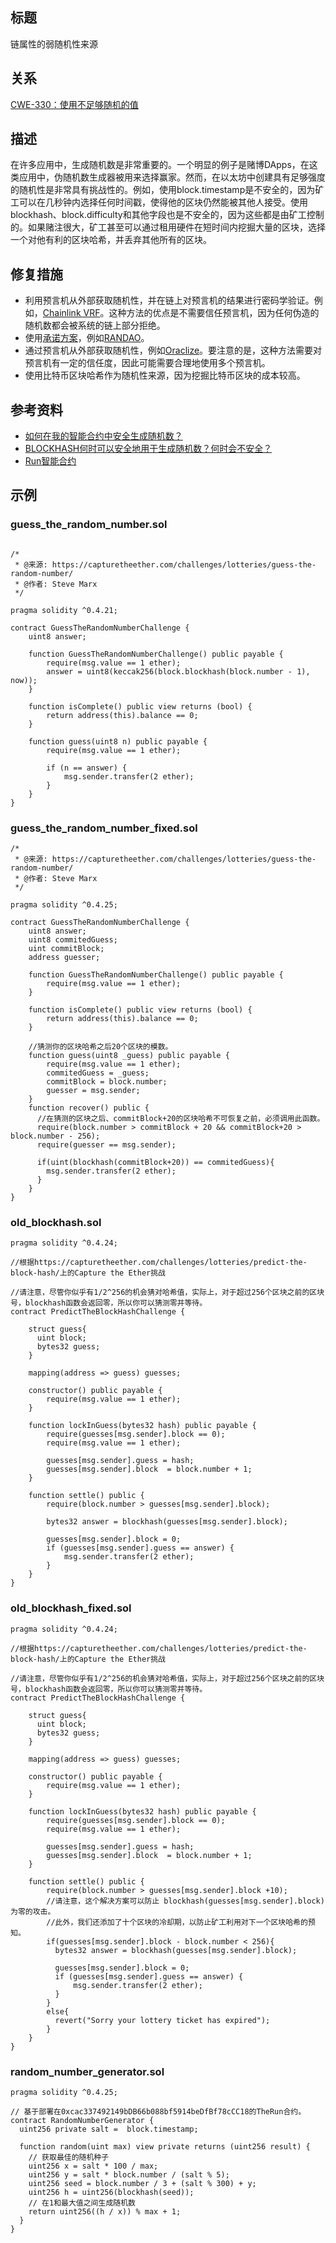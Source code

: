 ## 标题
链属性的弱随机性来源

## 关系
[CWE-330：使用不足够随机的值](https://cwe.mitre.org/data/definitions/330.html)

## 描述
在许多应用中，生成随机数是非常重要的。一个明显的例子是赌博DApps，在这类应用中，伪随机数生成器被用来选择赢家。然而，在以太坊中创建具有足够强度的随机性是非常具有挑战性的。例如，使用block.timestamp是不安全的，因为矿工可以在几秒钟内选择任何时间戳，使得他的区块仍然能被其他人接受。使用blockhash、block.difficulty和其他字段也是不安全的，因为这些都是由矿工控制的。如果赌注很大，矿工甚至可以通过租用硬件在短时间内挖掘大量的区块，选择一个对他有利的区块哈希，并丢弃其他所有的区块。

## 修复措施
* 利用预言机从外部获取随机性，并在链上对预言机的结果进行密码学验证。例如，[Chainlink VRF](https://docs.chain.link/docs/chainlink-vrf)。这种方法的优点是不需要信任预言机，因为任何伪造的随机数都会被系统的链上部分拒绝。
* 使用[承诺方案](https://en.wikipedia.org/wiki/Commitment_scheme)，例如[RANDAO](https://github.com/randao/randao)。
* 通过预言机从外部获取随机性，例如[Oraclize](http://www.oraclize.it/)。要注意的是，这种方法需要对预言机有一定的信任度，因此可能需要合理地使用多个预言机。
* 使用比特币区块哈希作为随机性来源，因为挖掘比特币区块的成本较高。

## 参考资料
* [如何在我的智能合约中安全生成随机数？](https://ethereum.stackexchange.com/questions/191/how-can-i-securely-generate-a-random-number-in-my-smart-contract)
* [BLOCKHASH何时可以安全地用于生成随机数？何时会不安全？](https://ethereum.stackexchange.com/questions/419/when-can-blockhash-be-safely-used-for-a-random-number-when-would-it-be-unsafe)
* [Run智能合约](https://etherscan.io/address/0xcac337492149bdb66b088bf5914bedfbf78ccc18)

## 示例

### guess_the_random_number.sol
```solidity

/*
 * @来源: https://capturetheether.com/challenges/lotteries/guess-the-random-number/
 * @作者: Steve Marx
 */

pragma solidity ^0.4.21;

contract GuessTheRandomNumberChallenge {
    uint8 answer;

    function GuessTheRandomNumberChallenge() public payable {
        require(msg.value == 1 ether);
        answer = uint8(keccak256(block.blockhash(block.number - 1), now));
    }

    function isComplete() public view returns (bool) {
        return address(this).balance == 0;
    }

    function guess(uint8 n) public payable {
        require(msg.value == 1 ether);

        if (n == answer) {
            msg.sender.transfer(2 ether);
        }
    }
}
```

### guess_the_random_number_fixed.sol
```solidity
/*
 * @来源: https://capturetheether.com/challenges/lotteries/guess-the-random-number/
 * @作者: Steve Marx
 */

pragma solidity ^0.4.25;

contract GuessTheRandomNumberChallenge {
    uint8 answer;
    uint8 commitedGuess;
    uint commitBlock;
    address guesser;

    function GuessTheRandomNumberChallenge() public payable {
        require(msg.value == 1 ether);
    }

    function isComplete() public view returns (bool) {
        return address(this).balance == 0;
    }

    //猜测你的区块哈希之后20个区块的模数。
    function guess(uint8 _guess) public payable {
        require(msg.value == 1 ether);
        commitedGuess = _guess;
        commitBlock = block.number;
        guesser = msg.sender;
    }
    function recover() public {
      //在猜测的区块之后、commitBlock+20的区块哈希不可恢复之前，必须调用此函数。
      require(block.number > commitBlock + 20 && commitBlock+20 > block.number - 256);
      require(guesser == msg.sender);

      if(uint(blockhash(commitBlock+20)) == commitedGuess){
        msg.sender.transfer(2 ether);
      }
    }
}
```

### old_blockhash.sol
```solidity
pragma solidity ^0.4.24;

//根据https://capturetheether.com/challenges/lotteries/predict-the-block-hash/上的Capture the Ether挑战

//请注意，尽管你似乎有1/2^256的机会猜对哈希值，实际上，对于超过256个区块之前的区块号，blockhash函数会返回零，所以你可以猜测零并等待。
contract PredictTheBlockHashChallenge {

    struct guess{
      uint block;
      bytes32 guess;
    }

    mapping(address => guess) guesses;

    constructor() public payable {
        require(msg.value == 1 ether);
    }

    function lockInGuess(bytes32 hash) public payable {
        require(guesses[msg.sender].block == 0);
        require(msg.value == 1 ether);

        guesses[msg.sender].guess = hash;
        guesses[msg.sender].block  = block.number + 1;
    }

    function settle() public {
        require(block.number > guesses[msg.sender].block);

        bytes32 answer = blockhash(guesses[msg.sender].block);

        guesses[msg.sender].block = 0;
        if (guesses[msg.sender].guess == answer) {
            msg.sender.transfer(2 ether);
        }
    }
}
```

### old_blockhash_fixed.sol
```solidity
pragma solidity ^0.4.24;

//根据https://capturetheether.com/challenges/lotteries/predict-the-block-hash/上的Capture the Ether挑战

//请注意，尽管你似乎有1/2^256的机会猜对哈希值，实际上，对于超过256个区块之前的区块号，blockhash函数会返回零，所以你可以猜测零并等待。
contract PredictTheBlockHashChallenge {

    struct guess{
      uint block;
      bytes32 guess;
    }

    mapping(address => guess) guesses;

    constructor() public payable {
        require(msg.value == 1 ether);
    }

    function lockInGuess(bytes32 hash) public payable {
        require(guesses[msg.sender].block == 0);
        require(msg.value == 1 ether);

        guesses[msg.sender].guess = hash;
        guesses[msg.sender].block  = block.number + 1;
    }

    function settle() public {
        require(block.number > guesses[msg.sender].block +10);
        //请注意，这个解决方案可以防止 blockhash(guesses[msg.sender].block) 为零的攻击。
        //此外，我们还添加了十个区块的冷却期，以防止矿工利用对下一个区块哈希的预知。
        if(guesses[msg.sender].block - block.number < 256){
          bytes32 answer = blockhash(guesses[msg.sender].block);

          guesses[msg.sender].block = 0;
          if (guesses[msg.sender].guess == answer) {
              msg.sender.transfer(2 ether);
          }
        }
        else{
          revert("Sorry your lottery ticket has expired");
        }
    }
}
```

### random_number_generator.sol

```solidity
pragma solidity ^0.4.25;

// 基于部署在0xcac337492149bDB66b088bf5914beDfBf78cCC18的TheRun合约。
contract RandomNumberGenerator {
  uint256 private salt =  block.timestamp;

  function random(uint max) view private returns (uint256 result) {
    // 获取最佳的随机种子
    uint256 x = salt * 100 / max;
    uint256 y = salt * block.number / (salt % 5);
    uint256 seed = block.number / 3 + (salt % 300) + y;
    uint256 h = uint256(blockhash(seed));
    // 在1和最大值之间生成随机数
    return uint256((h / x)) % max + 1;
  }
}

```
